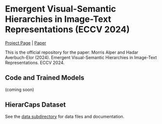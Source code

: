 # Emergent Visual-Semantic Hierarchies in Image-Text Representations (ECCV 2024)

[Project Page](https://hierarcaps.github.io/) | [Paper](https://arxiv.org/abs/2407.08521)

This is the official repository for the paper: Morris Alper and Hadar Averbuch-Elor (2024). Emergent Visual-Semantic Hierarchies in Image-Text Representations. ECCV 2024.

## Code and Trained Models

(coming soon)

## HierarCaps Dataset

See the [data subdirectory](data) for data files and documentation.